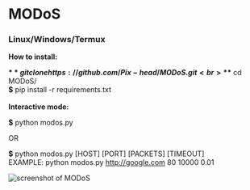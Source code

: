 <h1>MODoS</h1>
<h3>Linux/Windows/Termux</h3>

**How to install:**

**$** git clone https://github.com/Pix-head/MODoS.git<br>
**$** cd MODoS/<br>
**$** pip install -r requirements.txt<br>
<br>
**Interactive mode:**

**$** python modos.py<br>

OR

**$** python modos.py [HOST] [PORT] [PACKETS] [TIMEOUT]<br>
EXAMPLE: python modos.py http://google.com 80 10000 0.01

![screenshot of MODoS](https://i.imgur.com/tarrK92.png)


